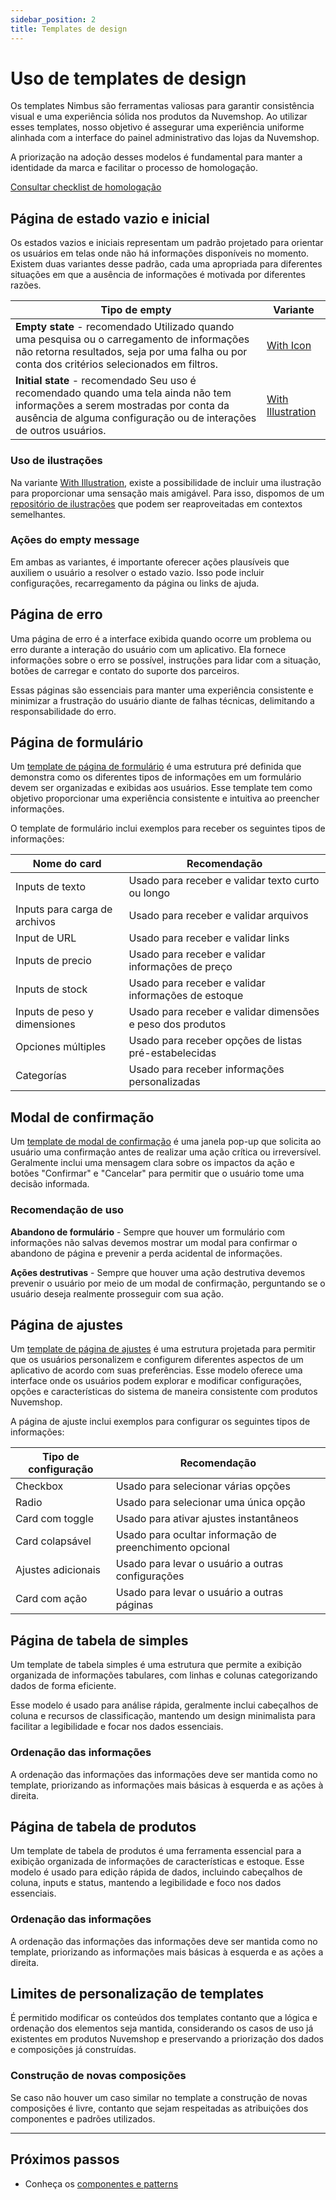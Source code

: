 ```yaml
---
sidebar_position: 2
title: Templates de design
---
```


# Uso de templates de design

Os templates Nimbus são ferramentas valiosas para garantir consistência visual e uma experiência sólida nos produtos da Nuvemshop. Ao utilizar esses templates, nosso objetivo é assegurar uma experiência uniforme alinhada com a interface do painel administrativo das lojas da Nuvemshop.

A priorização na adoção desses modelos é fundamental para manter a identidade da marca e facilitar o processo de homologação.

[Consultar checklist de homologação](../homologation/checklist#uso-de-templates-nimbus---prioridade-alta)

## Página de estado vazio e inicial

Os estados vazios e iniciais representam um padrão projetado para orientar os usuários em telas onde não há informações disponíveis no momento. Existem duas variantes desse padrão, cada uma apropriada para diferentes situações em que a ausência de informações é motivada por diferentes razões.

| Tipo de empty         | Variante
|-----------------------|-----------------------------------------------------------------------------------------------------------------------------------------------------------------|
| **Empty state** - recomendado Utilizado quando uma pesquisa ou o carregamento de informações não retorna resultados, seja por uma falha ou por conta dos critérios selecionados em filtros. | [With Icon](https://nimbus.tiendanube.com/documentation/patterns/empty-message) |
| **Initial state** - recomendado Seu uso é recomendado quando uma tela ainda não tem informações a serem mostradas por conta da ausência de alguma configuração ou de interações de outros usuários. | [With Illustration](https://nimbus.tiendanube.com/documentation/patterns/empty-message) |

### Uso de ilustrações

Na variante [With Illustration](https://nimbus.tiendanube.com/documentation/patterns/empty-message), existe a possibilidade de incluir uma ilustração para proporcionar uma sensação mais amigável. Para isso, dispomos de um [repositório de ilustrações](https://www.figma.com/file/Ed1Gl8an2iBqL2GXHJEK6Y/%E2%98%81%EF%B8%8F-Tiendanube-Illustrations-Repo?type=design&node-id=60-2&mode=design) que podem ser reaproveitadas em contextos semelhantes.

### Ações do empty message

Em ambas as variantes, é importante oferecer ações plausíveis que auxiliem o usuário a resolver o estado vazio. Isso pode incluir configurações, recarregamento da página ou links de ajuda.

## Página de erro

Uma página de erro é a interface exibida quando ocorre um problema ou erro durante a interação do usuário com um aplicativo. Ela fornece informações sobre o erro se possível, instruções para lidar com a situação, botões de carregar e contato do suporte dos parceiros.

Essas páginas são essenciais para manter uma experiência consistente e minimizar a frustração do usuário diante de falhas técnicas, delimitando a responsabilidade do erro.

## Página de formulário

Um [template de página de formulário](https://tiendanube.github.io/nimbus-patterns/index.html?path=/story/templates-form--basic) é uma estrutura pré definida que demonstra como os diferentes tipos de informações em um formulário devem ser organizadas e exibidas aos usuários. Esse template tem como objetivo proporcionar uma experiência consistente e intuitiva ao preencher informações.

O template de formulário inclui exemplos para receber os seguintes tipos de informações:

| Nome do card                   | Recomendação   
|--------------------------------|-------------------------------------------------------------------------
| Inputs de texto                | Usado para receber e validar texto curto ou longo    
| Inputs para carga de archivos  | Usado para receber e validar arquivos                
| Input de URL                   | Usado para receber e validar links                   
| Inputs de precio               | Usado para receber e validar informações de preço    
| Inputs de stock                | Usado para receber e validar informações de estoque  
| Inputs de peso y dimensiones   | Usado para receber e validar dimensões e peso dos produtos
| Opciones múltiples             | Usado para receber opções de listas pré-estabelecidas 
| Categorías                     | Usado para receber informações personalizadas         


## Modal de confirmação

Um [template de modal de confirmação](https://tiendanube.github.io/nimbus-patterns/index.html?path=/story/templates-confirmationmodal--basic) é uma janela pop-up que solicita ao usuário uma confirmação antes de realizar uma ação crítica ou irreversível. Geralmente inclui uma mensagem clara sobre os impactos da ação e botões "Confirmar" e "Cancelar" para permitir que o usuário tome uma decisão informada.

### Recomendação de uso

**Abandono de formulário** - Sempre que houver um formulário com informações não salvas devemos mostrar um modal para confirmar o abandono de página e prevenir a perda acidental de informações.

**Ações destrutivas** - Sempre que houver uma ação destrutiva devemos prevenir o usuário por meio de um modal de confirmação, perguntando se o usuário deseja realmente prosseguir com sua ação.

## Página de ajustes

Um [template de página de ajustes](https://tiendanube.github.io/nimbus-patterns/index.html?path=/docs/templates-settingspage--docs) é uma estrutura projetada para permitir que os usuários personalizem e configurem diferentes aspectos de um aplicativo de acordo com suas preferências. Esse modelo oferece uma interface onde os usuários podem explorar e modificar configurações, opções e características do sistema de maneira consistente com produtos Nuvemshop.

A página de ajuste inclui exemplos para configurar os seguintes tipos de informações:

| Tipo de configuração  | Recomendação                                      
|-----------------------|---------------------------------------------------------------------------
| Checkbox              | Usado para selecionar várias opções
| Radio                 | Usado para selecionar uma única opção
| Card com toggle       | Usado para ativar ajustes instantâneos
| Card colapsável       | Usado para ocultar informação de preenchimento opcional
| Ajustes adicionais    | Usado para levar o usuário a outras configurações
| Card com ação         | Usado para levar o usuário a outras páginas


## Página de tabela de simples

Um template de tabela simples é uma estrutura que permite a exibição organizada de informações tabulares, com linhas e colunas categorizando dados de forma eficiente.

Esse modelo é usado para análise rápida, geralmente inclui cabeçalhos de coluna e recursos de classificação, mantendo um design minimalista para facilitar a legibilidade e focar nos dados essenciais.

### Ordenação das informações

A ordenação das informações das informações deve ser mantida como no template, priorizando as informações mais básicas à esquerda e as ações à direita.

## Página de tabela de produtos

Um template de tabela de produtos é uma ferramenta essencial para a exibição organizada de informações de características e estoque. Esse modelo é usado para edição rápida de dados, incluindo cabeçalhos de coluna, inputs e status, mantendo a legibilidade e foco nos dados essenciais.

### Ordenação das informações

A ordenação das informações das informações deve ser mantida como no template, priorizando as informações mais básicas à esquerda e as ações a direita.

## Limites de personalização de templates

É permitido modificar os conteúdos dos templates contanto que a lógica e ordenação dos elementos seja mantida, considerando os casos de uso já existentes em produtos Nuvemshop e preservando a priorização dos dados e composições já construídas.

### Construção de novas composições

Se caso não houver um caso similar no template a construção de novas composições é livre, contanto que sejam respeitadas as atribuições dos componentes e padrões utilizados.

---

## Próximos passos

- Conheça os [componentes e patterns](./component-usage.md)